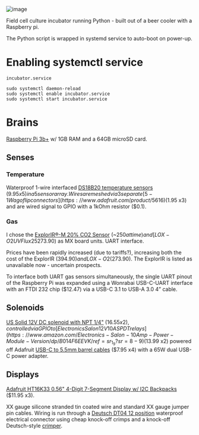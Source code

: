 ![image](https://github.com/user-attachments/assets/4246c3a4-7e26-4cae-9302-62b492628352)

Field cell culture incubator running Python - built out of a beer cooler with a Raspberry pi.

The Python script is wrapped in systemd service to auto-boot on power-up.

# Enabling systemctl service 

`incubator.service`

```
sudo systemctl daemon-reload
sudo systemctl enable incubator.service
sudo systemctl start incubator.service
```

# Brains
[Raspberry Pi 3b+](https://www.raspberrypi.com/products/raspberry-pi-3-model-b-plus/) w/ 1GB RAM and a 64GB microSD card.

## Senses
### Temperature
Waterproof 1-wire interfaced [DS18B20 temperature sensors](https://www.adafruit.com/product/381) ($9.95 x5) in a 5 sensor array. Wires are meshed via 3 separate [5-1 Wago flip connectors](https://www.adafruit.com/product/5616) ($1.95 x3) and are wired signal to GPIO with a 1kOhm resistor ($0.1).

### Gas  
I chose the [ExplorIR®-M 20% CO2 Sensor](https://www.co2meter.com/products/explorir-20-co2-smart-led-sensor?variant=43960991842502) (~$250 at time) and [LOX-O2 UV Flux 25% Oxygen Smart Sensor](https://www.co2meter.com/products/25-percent-oxygen-sensor?variant=43960891277510) ($273.90) as MX board units. UART interface.

Prices have been rapidly increased (due to tariffs?), increasing both the cost of the ExplorIR ($394.90) and LOX-O2 ($273.90). The ExplorIR is listed as unavailable now - uncertain prospects.

To interface both UART gas sensors simultaneously, the single UART pinout of the Raspberry Pi was expanded using a Wonrabai USB-C-UART interface with an FTDI 232 chip ($12.47) via a USB-C 3.1 to USB-A 3.0 4” cable.

## Solenoids
[US Solid 12V DC solenoid with NPT 1/4"](https://ussolid.com/products/u-s-solid-electric-solenoid-valve-1-4-12v-dc-solenoid-valve-brass-body-normally-closed-viton-seal-html) ($16.55 x2), controlled via GPIO to [Electronics Salon 12V 10A SPDT relays](https://www.amazon.com/Electronics-Salon-10Amp-Power-Module-Version/dp/B014F6EEVK/ref=sr_1_9?sr=8-9) ($13.99 x2) powered off Adafruit [USB-C to 5.5mm barrel cables](https://www.adafruit.com/product/5450) ($7.95 x4) with a 65W dual USB-C power adapter.

## Displays
[Adafruit HT16K33 0.56" 4-Digit 7-Segment Display w/ I2C Backpacks](https://www.adafruit.com/product/881) ($11.95 x3).

XX gauge silicone stranded tin coated wire and standard XX gauge jumper pin cables.
Wiring is run through a [Deutsch DT04 12 position](https://www.digikey.com/en/products/detail/te-connectivity-deutsch-ict-connectors/DT04-12PA-LE14/10461760) waterproof electrical connector using cheap knock-off crimps and a knock-off Deutsch-style [crimper](https://www.amazon.com/Knoweasy-KN-16-Crimping-Impression-Contacts/dp/B09Z6Q6K4W/ref=sr_1_8?sr=8-8).

